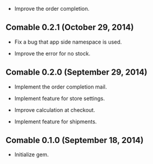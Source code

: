 *   Improve the order completion.


## Comable 0.2.1 (October 29, 2014) ##

*   Fix a bug that app side namespace is used.

*   Improve the error for no stock.


## Comable 0.2.0 (September 29, 2014) ##

*   Implement the order completion mail.

*   Implement feature for store settings.

*   Improve calculation at checkout.

*   Implement feature for shipments.


## Comable 0.1.0 (September 18, 2014) ##

*   Initialize gem.
